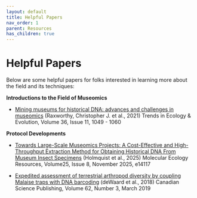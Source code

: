 ```yaml
---
layout: default
title: Helpful Papers
nav_order: 1
parent: Resources
has_children: true
---
```

# Helpful Papers
Below are some helpful papers for folks interested in learning more about the field and its techniques:

**Introductions to the Field of Museomics**
- [Mining museums for historical DNA: advances and challenges in museomics](https://www.cell.com/trends/ecology-evolution/fulltext/S0169-5347(21)00214-7) (Raxworthy, Christopher J. et al., 2021) Trends in Ecology & Evolution, Volume 36, Issue 11, 1049 - 1060

**Protocol Developments**
- [Towards Large-Scale Museomics Projects: A Cost-Effective and High-Throughput Extraction Method for Obtaining Historical DNA From Museum Insect Specimens](https://drive.google.com/drive/folders/1TP9ijT68cDaua0AN1aQhCb1E4x2O5rLi) (Holmquist et al., 2025) Molecular Ecology Resources, Volume25, Issue 8, November 2025, e14117
  
- [Expedited assessment of terrestrial arthropod diversity by coupling Malaise traps with DNA barcoding](https://cdnsciencepub.com/doi/10.1139/gen-2018-0093) (deWaard et al., 2018) Canadian Science Publishing, Volume 62, Number 3, March 2019

